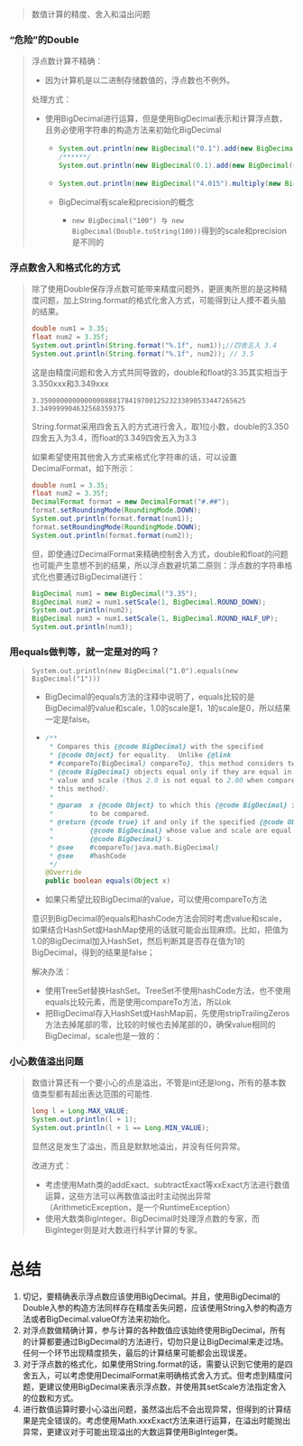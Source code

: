 > 数值计算的精度、舍入和溢出问题

### “危险”的Double

> 浮点数计算不精确：
>
> - 因为计算机是以二进制存储数值的，浮点数也不例外。
>
> 处理方式：
>
> - 使用BigDecimal进行运算，但是使用BigDecimal表示和计算浮点数，且务必使用字符串的构造方法来初始化BigDecimal
>
>   - ``` java
>     System.out.println(new BigDecimal("0.1").add(new BigDecimal("0.2")));
>     /******/
>     System.out.println(new BigDecimal(0.1).add(new BigDecimal(0.2)));
>     ```
>
>   - ```java
>     System.out.println(new BigDecimal("4.015").multiply(new BigDecimal(Double.toString(100))));
>     ```
>
>   - BigDecimal有scale和precision的概念
>
>     - `new BigDecimal("100") 与 new BigDecimal(Double.toString(100))`得到的scale和precision是不同的

### 浮点数舍入和格式化的方式

> 除了使用Double保存浮点数可能带来精度问题外，更匪夷所思的是这种精度问题，加上String.format的格式化舍入方式，可能得到让人摸不着头脑的结果。
>
> ```java
> double num1 = 3.35;
> float num2 = 3.35f;
> System.out.println(String.format("%.1f", num1));//四舍五入 3.4
> System.out.println(String.format("%.1f", num2)); // 3.5
> ```
>
> 这是由精度问题和舍入方式共同导致的，double和float的3.35其实相当于3.350xxx和3.349xxx
>
> `3.350000000000000088817841970012523233890533447265625
> 3.349999904632568359375`
>
> String.format采用四舍五入的方式进行舍入，取1位小数，double的3.350四舍五入为3.4，而float的3.349四舍五入为3.3
>
> 如果希望使用其他舍入方式来格式化字符串的话，可以设置DecimalFormat，如下所示：
>
> ```java
> double num1 = 3.35;
> float num2 = 3.35f;
> DecimalFormat format = new DecimalFormat("#.##");
> format.setRoundingMode(RoundingMode.DOWN);
> System.out.println(format.format(num1));
> format.setRoundingMode(RoundingMode.DOWN);
> System.out.println(format.format(num2));
> ```
>
> 但，即使通过DecimalFormat来精确控制舍入方式，double和float的问题也可能产生意想不到的结果，所以浮点数避坑第二原则：浮点数的字符串格式化也要通过BigDecimal进行：
>
> ```java
> BigDecimal num1 = new BigDecimal("3.35");
> BigDecimal num2 = num1.setScale(1, BigDecimal.ROUND_DOWN);
> System.out.println(num2);
> BigDecimal num3 = num1.setScale(1, BigDecimal.ROUND_HALF_UP);
> System.out.println(num3);
> ```

### 用equals做判等，就一定是对的吗？

> `System.out.println(new BigDecimal("1.0").equals(new BigDecimal("1")))`
>
> - BigDecimal的equals方法的注释中说明了，equals比较的是BigDecimal的value和scale，1.0的scale是1，1的scale是0，所以结果一定是false。
>
> - ```java
>   /**
>    * Compares this {@code BigDecimal} with the specified
>    * {@code Object} for equality.  Unlike {@link
>    * #compareTo(BigDecimal) compareTo}, this method considers two
>    * {@code BigDecimal} objects equal only if they are equal in
>    * value and scale (thus 2.0 is not equal to 2.00 when compared by
>    * this method).
>    *
>    * @param  x {@code Object} to which this {@code BigDecimal} is
>    *         to be compared.
>    * @return {@code true} if and only if the specified {@code Object} is a
>    *         {@code BigDecimal} whose value and scale are equal to this
>    *         {@code BigDecimal}'s.
>    * @see    #compareTo(java.math.BigDecimal)
>    * @see    #hashCode
>    */
>   @Override
>   public boolean equals(Object x)
>   ```
>
> - 如果只希望比较BigDecimal的value，可以使用compareTo方法
>
> 意识到BigDecimal的equals和hashCode方法会同时考虑value和scale，如果结合HashSet或HashMap使用的话就可能会出现麻烦。比如，把值为1.0的BigDecimal加入HashSet，然后判断其是否存在值为1的BigDecimal，得到的结果是false；
>
> 解决办法：
>
> - 使用TreeSet替换HashSet。TreeSet不使用hashCode方法，也不使用equals比较元素，而是使用compareTo方法，所以ok
> - 把BigDecimal存入HashSet或HashMap前，先使用stripTrailingZeros方法去掉尾部的零，比较的时候也去掉尾部的0，确保value相同的BigDecimal，scale也是一致的：

### 小心数值溢出问题

> 数值计算还有一个要小心的点是溢出，不管是int还是long，所有的基本数值类型都有超出表达范围的可能性.
>
> ```java
> long l = Long.MAX_VALUE;
> System.out.println(l + 1);
> System.out.println(l + 1 == Long.MIN_VALUE);
> ```
>
> 显然这是发生了溢出，而且是默默地溢出，并没有任何异常。
>
> 改进方式：
>
> - 考虑使用Math类的addExact、subtractExact等xxExact方法进行数值运算，这些方法可以再数值溢出时主动抛出异常（ArithmeticException，是一个RuntimeException）
> - 使用大数类BigInteger。BigDecimal时处理浮点数的专家，而BigInteger则是对大数进行科学计算的专家。

# 总结

1. 切记，要精确表示浮点数应该使用BigDecimal。并且，使用BigDecimal的Double入参的构造方法同样存在精度丢失问题，应该使用String入参的构造方法或者BigDecimal.valueOf方法来初始化。
2. 对浮点数做精确计算，参与计算的各种数值应该始终使用BigDecimal，所有的计算都要通过BigDecimal的方法进行，切勿只是让BigDecimal来走过场。任何一个环节出现精度损失，最后的计算结果可能都会出现误差。
3. 对于浮点数的格式化，如果使用String.format的话，需要认识到它使用的是四舍五入，可以考虑使用DecimalFormat来明确格式舍入方式。但考虑到精度问题，更建议使用BigDecimal来表示浮点数，并使用其setScale方法指定舍入的位数和方式。
4. 进行数值运算时要小心溢出问题，虽然溢出后不会出现异常，但得到的计算结果是完全错误的。考虑使用Math.xxxExact方法来进行运算，在溢出时能抛出异常，更建议对于可能出现溢出的大数运算使用BigInteger类。

